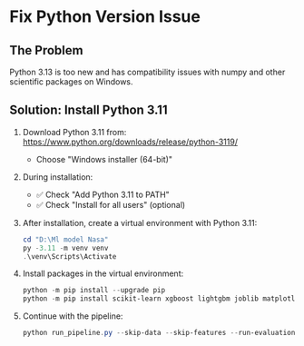 # Fix Python Version Issue

## The Problem
Python 3.13 is too new and has compatibility issues with numpy and other scientific packages on Windows.

## Solution: Install Python 3.11

1. Download Python 3.11 from: https://www.python.org/downloads/release/python-3119/
   - Choose "Windows installer (64-bit)"

2. During installation:
   - ✅ Check "Add Python 3.11 to PATH"
   - ✅ Check "Install for all users" (optional)

3. After installation, create a virtual environment with Python 3.11:
   ```powershell
   cd "D:\Ml model Nasa"
   py -3.11 -m venv venv
   .\venv\Scripts\Activate
   ```

4. Install packages in the virtual environment:
   ```powershell
   python -m pip install --upgrade pip
   python -m pip install scikit-learn xgboost lightgbm joblib matplotlib seaborn plotly pandas numpy
   ```

5. Continue with the pipeline:
   ```powershell
   python run_pipeline.py --skip-data --skip-features --run-evaluation
   ```

